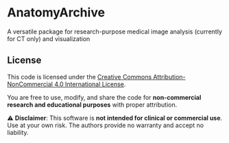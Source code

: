 # AnatomyArchive
A versatile package for research-purpose medical image analysis (currently for CT only) and visualization
## License

This code is licensed under the [Creative Commons Attribution-NonCommercial 4.0 International License](https://creativecommons.org/licenses/by-nc/4.0/).

You are free to use, modify, and share the code for **non-commercial research and educational purposes** with proper attribution.

⚠️ **Disclaimer**: This software is **not intended for clinical or commercial use**. Use at your own risk. The authors provide no warranty and accept no liability.
